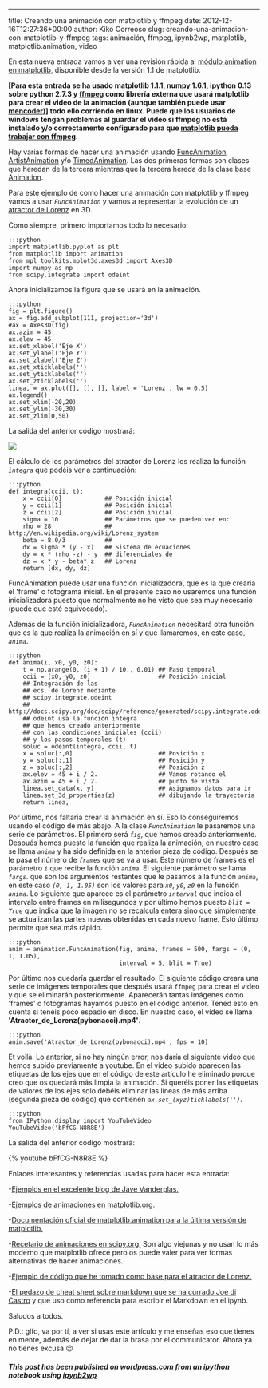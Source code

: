 ---
title: Creando una animación con matplotlib y ffmpeg
date: 2012-12-16T12:27:36+00:00
author: Kiko Correoso
slug: creando-una-animacion-con-matplotlib-y-ffmpeg
tags: animación, ffmpeg, ipynb2wp, matplotlib, matplotlib.animation, video

En esta nueva entrada vamos a ver una revisión rápida al [módulo animation en matplotlib](http://matplotlib.org/api/animation_api.html), disponible desde la versión 1.1 de matplotlib.

**[Para esta entrada se ha usado matplotlib 1.1.1, numpy 1.6.1, ipython 0.13 sobre python 2.7.3 y [ffmpeg](http://ffmpeg.org/) como librería externa que usará matplotlib para crear el video de la animación (aunque también puede usar [mencoder](http://www.mplayerhq.hu/design7/news.html))] todo ello corriendo en linux. Puede que los usuarios de windows tengan problemas al guardar el video si ffmpeg no está instalado y/o correctamente configurado para que [matplotlib pueda trabajar con ffmpeg](https://github.com/matplotlib/matplotlib/issues/760).**

Hay varias formas de hacer una animación usando [FuncAnimation](http://matplotlib.org/api/animation_api.html#matplotlib.animation.FuncAnimation), [ArtistAnimation](http://matplotlib.org/api/animation_api.html#matplotlib.animation.ArtistAnimation) y/o [TimedAnimation](http://matplotlib.org/api/animation_api.html#matplotlib.animation.TimedAnimation). Las dos primeras formas son clases que heredan de la tercera mientras que la tercera hereda de la clase base [Animation](http://matplotlib.org/api/animation_api.html#matplotlib.animation.Animation).

Para este ejemplo de como hacer una animación con matplotlib y ffmpeg vamos a usar _`FuncAnimation`_ y vamos a representar la evolución de un [atractor de Lorenz](http://en.wikipedia.org/wiki/Lorenz_system) en 3D.

<!--more-->

Como siempre, primero importamos todo lo necesario:

    :::python
    import matplotlib.pyplot as plt
    from matplotlib import animation
    from mpl_toolkits.mplot3d.axes3d import Axes3D
    import numpy as np
    from scipy.integrate import odeint

Ahora inicializamos la figura que se usará en la animación.

    :::python
    fig = plt.figure()
    ax = fig.add_subplot(111, projection='3d')
    #ax = Axes3D(fig)
    ax.azim = 45
    ax.elev = 45
    ax.set_xlabel('Eje X')
    ax.set_ylabel('Eje Y')
    ax.set_zlabel('Eje Z')
    ax.set_xticklabels('')
    ax.set_yticklabels('')
    ax.set_zticklabels('')
    linea, = ax.plot([], [], [], label = 'Lorenz', lw = 0.5)
    ax.legend()
    ax.set_xlim(-20,20)
    ax.set_ylim(-30,30)
    ax.set_zlim(0,50)

La salida del anterior código mostrará:
  
![](http://new.pybonacci.org/images/2012/12/wpid-creando_una_animacic3b3n_con_matplotlib_y_ffmpeg0.png)

El cálculo de los parámetros del atractor de Lorenz los realiza la función _`integra`_ que podéis ver a continuación:

    :::python
    def integra(ccii, t):
        x = ccii[0]            ## Posición inicial
        y = ccii[1]            ## Posición inicial
        z = ccii[2]            ## Posición inicial
        sigma = 10             ## Parámetros que se pueden ver en:
        rho = 28               ## http://en.wikipedia.org/wiki/Lorenz_system
        beta = 8.0/3           ##
        dx = sigma * (y - x)   ## Sistema de ecuaciones
        dy = x * (rho -z) - y  ## diferenciales de
        dz = x * y - beta* z   ## Lorenz
        return [dx, dy, dz]

FuncAnimation puede usar una función inicializadora, que es la que crearía el 'frame' o fotograma inicial. En el presente caso no usaremos una función inicializadora puesto que normalmente no he visto que sea muy necesario (puede que esté equivocado).

Además de la función inicializadora, _`FuncAnimation`_ necesitará otra función que es la que realiza la animación en sí y que llamaremos, en este caso, _`anima`_.

    :::python
    def anima(i, x0, y0, z0):
        t = np.arange(0, (i + 1) / 10., 0.01) ## Paso temporal
        ccii = [x0, y0, z0]                   ## Posición inicial
        ## Integración de las
        ## ecs. de Lorenz mediante
        ## scipy.integrate.odeint
        ## http://docs.scipy.org/doc/scipy/reference/generated/scipy.integrate.odeint.html
        ## odeint usa la función integra
        ## que hemos creado anteriormente
        ## con las condiciones iniciales (ccii)
        ## y los pasos temporales (t)
        soluc = odeint(integra, ccii, t)
        x = soluc[:,0]                        ## Posición x
        y = soluc[:,1]                        ## Posición y
        z = soluc[:,2]                        ## Posición z
        ax.elev = 45 + i / 2.                 ## Vamos rotando el
        ax.azim = 45 + i / 2.                 ## punto de vista
        linea.set_data(x, y)                  ## Asignamos datos para ir
        linea.set_3d_properties(z)            ## dibujando la trayectoria
        return linea,

Por último, nos faltaría crear la animación en sí. Eso lo conseguiremos usando el código de más abajo. A la clase _`FuncAnimation`_ le pasaremos una serie de parámetros. El primero será _`fig`_, que hemos creado anteriormente. Después hemos puesto la función que realiza la animación, en nuestro caso se llama _`anima`_ y ha sido definida en la anterior pieza de código. Después se le pasa el número de _`frames`_ que se va a usar. Este número de frames es el parámetro _`i`_ que recibe la función _`anima`_. El siguiente parámetro se llama _`fargs`_. que son los argumentos restantes que le pasamos a la función _`anima`_, en este caso _`(0, 1, 1.05)`_ son los valores para _`x0`_, _`y0`_, _`z0`_ en la función _`anima`_. Lo siguiente que aparece es el parámetro _`interval`_ que indica el intervalo entre frames en milisegundos y por último hemos puesto _`blit = True`_ que indica que la imagen no se recalcula entera sino que simplemente se actualizan las partes nuevas obtenidas en cada nuevo frame. Esto último permite que sea más rápido.

    :::python
    anim = animation.FuncAnimation(fig, anima, frames = 500, fargs = (0, 1, 1.05),
                                   interval = 5, blit = True)

Por último nos quedaría guardar el resultado. El siguiente código creara una serie de imágenes temporales que después usará `ffmpeg` para crear el video y que se eliminarán posteriormente. Aparecerán tantas imágenes como 'frames' o fotogramas hayamos puesto en el código anterior. Tened esto en cuenta si tenéis poco espacio en disco. En nuestro caso, el vídeo se llama **'Atractor\_de\_Lorenz(pybonacci).mp4'**.

    :::python
    anim.save('Atractor_de_Lorenz(pybonacci).mp4', fps = 10)

Et voilà. Lo anterior, si no hay ningún error, nos daría el siguiente video que hemos subido previamente a youtube. En el vídeo subido aparecen las etiquetas de los ejes que en el código de este artículo he eliminado porque creo que os quedará más limpia la animación. Si queréis poner las etiquetas de valores de los ejes solo debéis eliminar las líneas de más arriba (segunda pieza de código) que contienen _`ax.set_(xyz)ticklabels('')`_.

    :::python
    from IPython.display import YouTubeVideo
    YouTubeVideo('bFfCG-N8R8E')

La salida del anterior código mostrará:
  
{% youtube bFfCG-N8R8E %}

Enlaces interesantes y referencias usadas para hacer esta entrada:

-[Ejemplos en el excelente blog de Jave Vanderplas.](http://jakevdp.github.com/blog/2012/08/18/matplotlib-animation-tutorial/)

-[Ejemplos de animaciones en matplotlib.org.](http://matplotlib.org/examples/animation/index.html)

-[Documentación oficial de matplotlib.animation para la última versión de matplotlib.](http://matplotlib.org/api/animation_api.html)

-[Recetario de animaciones en scipy.org.](http://www.scipy.org/Cookbook/Matplotlib/Animations) Son algo viejunas y no usan lo más moderno que matplotlib ofrece pero os puede valer para ver formas alternativas de hacer animaciones.

-[Ejemplo de código que he tomado como base para el atractor de Lorenz.](http://titanlab.org/2010/04/08/lorenz-attractor/)

-[El pedazo de cheat sheet sobre markdown que se ha currado Joe di Castro](http://joedicastro.com/pages/markdown.html) y que uso como referencia para escribir el Markdown en el ipynb.

Saludos a todos.

P.D.: glfo, va por tí, a ver si usas este artículo y me enseñas eso que tienes en mente, además de dejar de dar la brasa por el communicator. Ahora ya no tienes excusa 😉

##### _This post has been published on wordpress.com from an ipython notebook using [ipynb2wp](https://github.com/kikocorreoso/ipynb2wp)_
